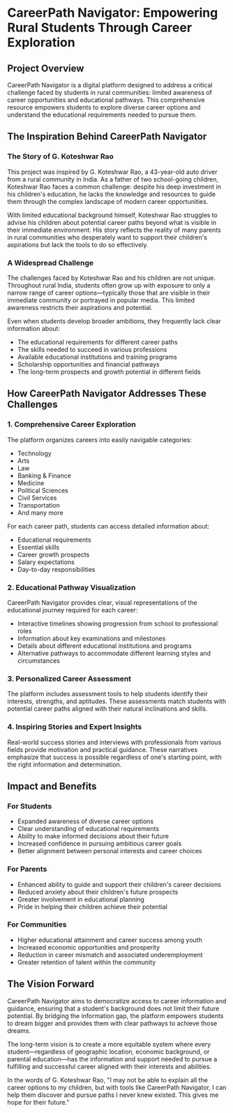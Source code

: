 # CareerPath Navigator: Empowering Rural Students Through Career Exploration

## Project Overview

CareerPath Navigator is a digital platform designed to address a critical challenge faced by students in rural communities: limited awareness of career opportunities and educational pathways. This comprehensive resource empowers students to explore diverse career options and understand the educational requirements needed to pursue them.

## The Inspiration Behind CareerPath Navigator

### The Story of G. Koteshwar Rao

This project was inspired by G. Koteshwar Rao, a 43-year-old auto driver from a rural community in India. As a father of two school-going children, Koteshwar Rao faces a common challenge: despite his deep investment in his children's education, he lacks the knowledge and resources to guide them through the complex landscape of modern career opportunities.

With limited educational background himself, Koteshwar Rao struggles to advise his children about potential career paths beyond what is visible in their immediate environment. His story reflects the reality of many parents in rural communities who desperately want to support their children's aspirations but lack the tools to do so effectively.

### A Widespread Challenge

The challenges faced by Koteshwar Rao and his children are not unique. Throughout rural India, students often grow up with exposure to only a narrow range of career options—typically those that are visible in their immediate community or portrayed in popular media. This limited awareness restricts their aspirations and potential.

Even when students develop broader ambitions, they frequently lack clear information about:
- The educational requirements for different career paths
- The skills needed to succeed in various professions
- Available educational institutions and training programs
- Scholarship opportunities and financial pathways
- The long-term prospects and growth potential in different fields

## How CareerPath Navigator Addresses These Challenges

### 1. Comprehensive Career Exploration

The platform organizes careers into easily navigable categories:
- Technology
- Arts
- Law
- Banking & Finance
- Medicine
- Political Sciences
- Civil Services
- Transportation
- And many more

For each career path, students can access detailed information about:
- Educational requirements
- Essential skills
- Career growth prospects
- Salary expectations
- Day-to-day responsibilities

### 2. Educational Pathway Visualization

CareerPath Navigator provides clear, visual representations of the educational journey required for each career:
- Interactive timelines showing progression from school to professional roles
- Information about key examinations and milestones
- Details about different educational institutions and programs
- Alternative pathways to accommodate different learning styles and circumstances

### 3. Personalized Career Assessment

The platform includes assessment tools to help students identify their interests, strengths, and aptitudes. These assessments match students with potential career paths aligned with their natural inclinations and skills.

### 4. Inspiring Stories and Expert Insights

Real-world success stories and interviews with professionals from various fields provide motivation and practical guidance. These narratives emphasize that success is possible regardless of one's starting point, with the right information and determination.

## Impact and Benefits

### For Students

- Expanded awareness of diverse career options
- Clear understanding of educational requirements
- Ability to make informed decisions about their future
- Increased confidence in pursuing ambitious career goals
- Better alignment between personal interests and career choices

### For Parents

- Enhanced ability to guide and support their children's career decisions
- Reduced anxiety about their children's future prospects
- Greater involvement in educational planning
- Pride in helping their children achieve their potential

### For Communities

- Higher educational attainment and career success among youth
- Increased economic opportunities and prosperity
- Reduction in career mismatch and associated underemployment
- Greater retention of talent within the community

## The Vision Forward

CareerPath Navigator aims to democratize access to career information and guidance, ensuring that a student's background does not limit their future potential. By bridging the information gap, the platform empowers students to dream bigger and provides them with clear pathways to achieve those dreams.

The long-term vision is to create a more equitable system where every student—regardless of geographic location, economic background, or parental education—has the information and support needed to pursue a fulfilling and successful career aligned with their interests and abilities.

In the words of G. Koteshwar Rao, "I may not be able to explain all the career options to my children, but with tools like CareerPath Navigator, I can help them discover and pursue paths I never knew existed. This gives me hope for their future." 